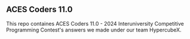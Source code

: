 ## ACES Coders 11.0
 This repo containes ACES Coders 11.0 -  2024 Interuniversity Competitive Programming Contest's answers we made under our team HypercubeX.

